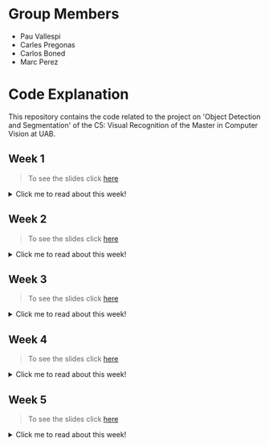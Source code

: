 # Group Members
- Pau Vallespi
- Carles Pregonas
- Carlos Boned
- Marc Perez

# Code Explanation
This repository contains the code related to the project on 'Object Detection and Segmentation' of the C5: Visual Recognition of the Master in Computer Vision at UAB.

## Week 1
>To see the slides click [here](https://docs.google.com/presentation/d/1CoujhU4kM0HRyDuOHyaCCPdV8Ej7_X9nboHhPHJPP5E/edit?usp=sharing)  

<details>
  <summary>Click me to read about this week!</summary>

### Instructions
To run the training process, follow these steps:

1. **Set Up Environment:**
   - Make sure you have all the necessary dependencies installed. You can check the requirements in the project's `requirements.txt` file.
   - Ensure that you have access to the MCV server or set up the environment locally.

2. **Clone the Repository:**
```bash 
git clone https://github.com/marcps8/MCV-C5-G1.git
```

3. **Install requirements** 
```bash
pip install -r requirements.txt
```

4. **Run the code**
```bash
usage: model_normal.py [-h] [--load-model] [--save-plots]

optional arguments:
  -h, --help    show this help message and exit
  --load-model  Loads model from path specified in code.
  --save-plots  Stores plots to paths specified in code.
```
There are two arguments that can be used, `load-model` and `save-plots`. The first one loads the model from a specified path in the code whereas the second stores the plots in `jpg` files to the paths in the code.

</details>


## Week 2

>To see the slides click [here](https://docs.google.com/presentation/d/10djQgyC_lXfmIj28mknT_SJXyfd-LtPIwiabJMvIgsA/edit#slide=id.g2bed5711158_1_7) 

<details>
  <summary>Click me to read about this week!</summary>

### Instructions

To run the evaluation process for object detection models, follow these steps:

1. **Set Up Environment:**
   - Ensure that you have all the necessary dependencies installed. You can check the requirements in the project's `requirements.txt` file.
   - Make sure you have access to the MCV server or set up the environment locally.

2. **Clone the Repository:**
   ```bash 
   git clone https://github.com/marcps8/MCV-C5-G1.git
3. **Install requirements** 
```bash
pip install -r requirements.txt
```

4. **Run the code**
  * Evaluation Script

The evaluation script evaluates object detection models using pre-trained weights on the KITTI-MOTS dataset. This involves using the evaluation.py file. Below are the instructions for running the evaluation:

Navigate to the project directory.

Run the following command in the terminal:

```bash
usage: python evaluation.py --model-index MODEL_INDEX
```
Replace MODEL_INDEX with the index of the model you want to evaluate. Choose 0 for Faster R-CNN and 1 for Mask R-CNN.
The evaluation results will be saved in the results/evaluation/{model_name} directory.

The evaluation script utilizes the inference.py and dataset.py files to perform inference and handle dataset loading, respectively.

  * Inference Script

Additionally, you can run the inference script separately to perform inference using the object detection models on new images. This involves using the inference.py file. Here's how to do it:

Navigate to the project directory.

Run the following command in the terminal:

```bash
python inference.py --model-index MODEL_INDEX --mode MODE
```

Replace MODEL_INDEX with the index of the model you want to use (0 for Faster R-CNN and 1 for Mask R-CNN), and MODE with either "training" or "testing" depending on the dataset mode.

The inference results will be saved in the results/{model_name}/{dataset_mode}/{image_name} directory for each image processed.

The inference script utilizes the inference.py file for running inference and dataset.py for handling dataset loading.

These scripts provide a comprehensive toolset for evaluating and performing inference with object detection models trained on the KITTI-MOTS dataset.
</details>

## Week 3

>To see the slides click [here](https://docs.google.com/presentation/d/1CkdWHK1STnMNZHGVYpRNxGoxr4cdO-IuxOuMx7xC8kc/edit?usp=sharing) 

<details>
  <summary>Click me to read about this week!</summary>

### Instructions

To run the evaluation process for object detection models, follow these steps:

1. **Set Up Environment:**
   - Ensure that you have all the necessary dependencies installed. You can check the requirements in the project's `requirements.txt` file.
   - Make sure you have access to the MCV server or set up the environment locally.

2. **Clone the Repository:**
   ```bash 
   git clone https://github.com/marcps8/MCV-C5-G1.git
3. **Install requirements** 
```bash
pip install -r requirements.txt
```

4. **Run the code**
  * Resnet50 Image Retrieval

This script evaluates the image retrieval with a specified number of elements using Resnet50, showing the precision@1, precision@5 and MAP. It uses the MIT_split/train as database and MIT_split/test as queries.

Navigate to the project directory.

Run the following command in the terminal:

```bash
usage: python resnet_retrieval.py --k K_NEIGHBOURS --method RETRIEVAL_METHOD
```
Replace K_NEIGHBOURS with the number of neihbours to perform the retrieval metrics and RETRIEVAL_METHOD with a string as KNN, NN or FAISS (by default KNN).

  * Metric Learning Script 

This script provides functionalities for training and evaluating a metric learning model for image retrieval using a siamese or triplet network architecture.
Navigate to the project directory.
Run the following command in the terminal to execute the script for evaluation:
```bash
python metric_learning.py --process eval
```
The rest of the arguments (optional) are the following:
`--out-path` is the path to the output directory. Default is `/export/home/group01/MCV-C5-G1/Week3/`.
`--embed-size` is the embedding size for the metric learning model. Default is `32`.
`--batch-size` as batch size for training. Default is `64`.
`--arch-type`, the architecture type for the metric learning model. Choose between `siamese` or `triplet`. Default is `siamese`.
`--epochs` for number of epochs for training. Default is `10`.
`--process` defines the process to execute. Choose between `eval` for evaluation and `retrieve` for retrieval. Default is `eval`.

  * Coco retrieval 

The ```bash coco_retrieval.py``` script performs image retrieval using a pre-trained Faster R-CNN model fine-tuned on COCO dataset. It extracts features from the database images and performs k-nearest neighbor (k-NN) search to retrieve similar images for validation and test datasets. The script also includes visualization of t-SNE transformed features and COCO class-based color-coded plots. It supports training, evaluation, and visualization functionalities.

Run the following command in the terminal to execute the script:
```bash
python coco_retrieval.py
```
</details>

## Week 4

>To see the slides click [here](https://docs.google.com/presentation/d/1DmCwsStIktRPHN3IOHt3m_z29UOQlXI_Cq2a6QjipuM/edit?usp=sharing) 

<details>
  <summary>Click me to read about this week!</summary>
</details>

## Week 5

>To see the slides click [here](https://docs.google.com/presentation/d/1M1VadhiROXX68Dbb5Q60gxvGzTkFQ2q84CkjliEygQU/edit?usp=sharing) 

<details>
  <summary>Click me to read about this week!</summary>
  
### Instructions
### Instructions

To run the evaluation process for object detection models, follow these steps:

1. **Set Up Environment:**
  - Ensure that you have all the necessary dependencies installed. You can check the requirements in the project's `requirements.txt` file.
  - Make sure you have access to the MCV server or set up the environment locally.

2. **Clone the Repository:**
```bash 
git clone https://github.com/marcps8/MCV-C5-G1.git
```

3. **Install requirements** 
```bash
pip install -r requirements.txt
```

4. **Run the code**

To perform the captions analysis and generate the keywords and verbs to generate new captions just run the following: 
```bash
CPU usage: python data_analysis_verbs.py
GPU usage: sbatch data_analysis
```
It will generate a sentences_info_more_500.txt file on the main root with all the nouns-verbs pairs for generating the captions with ChatGPT 3.5

In purpose to generate new images for our training, we use a script that gets a prompt and a model ID and generates new images.
```bash
usage: image_generator.py [-h] [--prompt PROMPT] [--model MODEL] 

optional arguments:
  -h, --help            show this help message and exit
  --prompt PROMPT: Prompt to generate the image.
  --model MODEL: Model ID of the model we want to generate the image with , must be one of [
        stabilityai/stable-diffusion-2-1,
        stabilityai/sd-turbo,
        stabilityai/stable-diffusion-xl-base-1.0,
        stabilityai/sdxl-turbo,
    ].
```

The training process starts by specifying the number of epochs, the embed size and the batch size. In order to run the training of the text2image model, you can run the following:
```bash
usage: txt2img_train.py [-h] [--embed-size EMBED_SIZE] [--batch-size BATCH_SIZE] [--epochs EPOCHS] [--sample-size SAMPLE_SIZE]

optional arguments:
  -h, --help            show this help message and exit
  --embed-size EMBED_SIZE: Embed size used for the features.
  --batch-size BATCH_SIZE: Batch size used in the training.
  --epochs EPOCHS: Number of epochs.
  --sample-size SAMPLE_SIZE: Float [0, 1] indicating the amount of data to use from the train dataset.
```
  
The retrieval process uses a model already trained and it generates results for each caption in the validation set. It can be run using the following command:
```bash
usage: txt2img_retrieve.py [-h] [--embed-size EMBED_SIZE] [--batch-size BATCH_SIZE] [--model-name MODEL_NAME] [--embed-name EMBED_NAME]

optional arguments:
  -h, --help            show this help message and exit
  --embed-size EMBED_SIZE: Embed size used for the features.
  --batch-size BATCH_SIZE: Batch size used in the training.
  --model-name MODEL_NAME: Weights filename used for the model.
  --embed-name EMBED_NAME: Weights filename used for the embbeding layer.
```

The results will be stored under the Week5/results folder, in the format of a dictionary where each key is the caption and the value an array containing five image ids (the five nearest neighbors).
</details>
